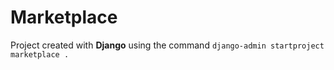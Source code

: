 # Marketplace

Project created with **Django** using the command `django-admin startproject marketplace .`